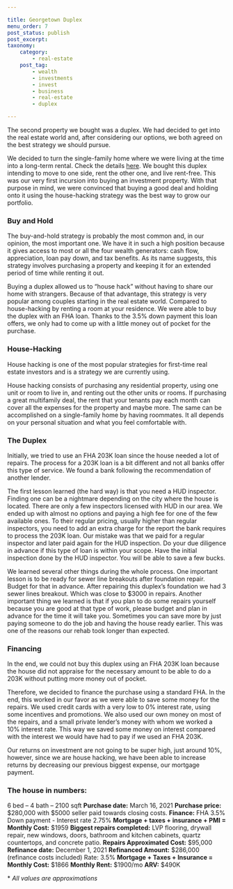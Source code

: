 ```yaml
---

title: Georgetown Duplex
menu_order: 7
post_status: publish
post_excerpt:  
taxonomy:
    category:
        - real-estate
    post_tag:
        - wealth
        - investments
        - invest
        - business
        - real-estate
        - duplex

---
```


The second property we bought was a duplex. We had decided to get into the real estate world and, after considering our options, we both agreed on the best strategy we should pursue.

We decided to turn the single-family home where we were living at the time into a long-term rental. Check the details [here](https://familyventurescafe.com/real-estate/our-first-house/). We bought this duplex intending to move to one side, rent the other one, and live rent-free. This was our very first incursion into buying an investment property. With that purpose in mind, we were convinced that buying a good deal and holding onto it using the house-hacking strategy was the best way to grow our portfolio.

### Buy and Hold

The buy-and-hold strategy is probably the most common and, in our opinion, the most important one. We have it in such a high position because it gives access to most or all the four wealth generators: cash flow, appreciation, loan pay down, and tax benefits. As its name suggests, this strategy involves purchasing a property and keeping it for an extended period of time while renting it out. 

Buying a duplex allowed us to “house hack” without having to share our home with strangers. Because of that advantage, this strategy is very popular among couples starting in the real estate world. Compared to house-hacking by renting a room at your residence. We were able to buy the duplex with an FHA loan. Thanks to the 3.5% down payment this loan offers, we only had to come up with a little money out of pocket for the purchase.

### House-Hacking

House hacking is one of the most popular strategies for first-time real estate investors and is a strategy we are currently using.

House hacking consists of purchasing any residential property, using one unit or room to live in, and renting out the other units or rooms. If purchasing a great multifamily deal, the rent that your tenants pay each month can cover all the expenses for the property and maybe more. The same can be accomplished on a single-family home by having roommates. It all depends on your personal situation and what you feel comfortable with.

### The Duplex

Initially, we tried to use an FHA 203K loan since the house needed a lot of repairs. The process for a 203K loan is a bit different and not all banks offer this type of service. We found a bank following the recommendation of another lender. 

The first lesson learned (the hard way) is that you need a HUD inspector. Finding one can be a nightmare depending on the city where the house is located. There are only a few inspectors licensed with HUD in our area. We ended up with almost no options and paying a high fee for one of the few available ones. To their regular pricing, usually higher than regular inspectors, you need to add an extra charge for the report the bank requires to process the 203K loan. Our mistake was that we paid for a regular inspector and later paid again for the HUD inspection. Do your due diligence in advance if this type of loan is within your scope. Have the initial inspection done by the HUD inspector. You will be able to save a few bucks.

We learned several other things during the whole process. One important lesson is to be ready for sewer line breakouts after foundation repair. Budget for that in advance. After repairing this duplex’s foundation we had 3 sewer lines breakout. Which was close to $3000 in repairs. Another important thing we learned is that if you plan to do some repairs yourself because you are good at that type of work, please budget and plan in advance for the time it will take you. Sometimes you can save more by just paying someone to do the job and having the house ready earlier. This was one of the reasons our rehab took longer than expected.

### Financing

In the end, we could not buy this duplex using an FHA 203K loan because the house did not appraise for the necessary amount to be able to do a 203K without putting more money out of pocket. 

Therefore, we decided to finance the purchase using a standard FHA. In the end, this worked in our favor as we were able to save some money for the repairs. We used credit cards with a very low to 0% interest rate, using some incentives and promotions. We also used our own money on most of the repairs, and a small private lender’s money with whom we worked a 10% interest rate. This way we saved some money on interest compared with the interest we would have had to pay if we used an FHA 203K. 

Our returns on investment are not going to be super high, just around 10%, however, since we are house hacking, we have been able to increase returns by decreasing our previous biggest expense, our mortgage payment.   
 
### The house in numbers:

6 bed – 4 bath – 2100 sqft
**Purchase date:** March 16, 2021
**Purchase price:** $280,000 with $5000 seller paid towards closing costs.
**Finance:** FHA 3.5% Down payment - Interest rate 2.75%
**Mortgage + taxes + insurance + PMI = Monthly Cost:** $1959
**Biggest repairs completed:** LVP flooring, drywall repair, new windows, doors, bathroom and kitchen cabinets, quartz countertops, and concrete patio.
**Repairs Approximated Cost:** $95,000
**Refinance date:** December 1, 2021
**Refinanced Amount:** $286,000 (refinance costs included) Rate: 3.5%
**Mortgage + Taxes + Insurance = Monthly Cost:** $1866
**Monthly Rent:** $1900/mo
**ARV:** $490K
 
\* *All values are approximations*

